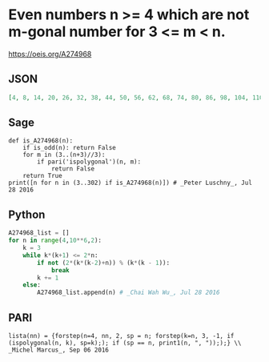 # Even numbers n \>\= 4 which are not m\-gonal number for 3 <\= m < n\.
https://oeis.org/A274968
## JSON
```JSON
[4, 8, 14, 20, 26, 32, 38, 44, 50, 56, 62, 68, 74, 80, 86, 98, 104, 110, 116, 122, 128, 134, 140, 146, 152, 158, 164, 170, 182, 188, 194, 200, 206, 212, 218, 224, 230, 236, 242, 248, 254, 266, 272, 278, 284, 290, 296, 302]
```
## Sage
```Sage
def is_A274968(n):
    if is_odd(n): return False
    for m in (3..(n+3)//3):
        if pari('ispolygonal')(n, m):
            return False
    return True
print([n for n in (3..302) if is_A274968(n)]) # _Peter Luschny_, Jul 28 2016
```
## Python
```Python
A274968_list = []
for n in range(4,10**6,2):
    k = 3
    while k*(k+1) <= 2*n:
        if not (2*(k*(k-2)+n)) % (k*(k - 1)):
            break
        k += 1
    else:
        A274968_list.append(n) # _Chai Wah Wu_, Jul 28 2016
```
## PARI
```PARI
lista(nn) = {forstep(n=4, nn, 2, sp = n; forstep(k=n, 3, -1, if (ispolygonal(n, k), sp=k);); if (sp == n, print1(n, ", ")););} \\ _Michel Marcus_, Sep 06 2016
```
